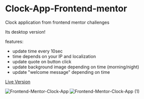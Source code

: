 # Clock-App-Frontend-mentor
Clock application from frontend mentor challenges

Its desktop version!

features: 
- update time every 10sec
- time depends on your IP and localization
- update quote on button click
- update background image depending on time (morning/night)
- update "welcome message" depending on time

[Live Version](https://bilecky.github.io/Clock-App-Frontend-mentor/)

![Frontend-Mentor-Clock-App](https://user-images.githubusercontent.com/51762310/207751825-8a903871-b8ed-4c56-b8a9-c6950c95a19c.png)
![Frontend-Mentor-Clock-App (1)](https://user-images.githubusercontent.com/51762310/207756425-e0fb502e-aeef-4dd8-b1c6-6e6b0daf993c.png)



